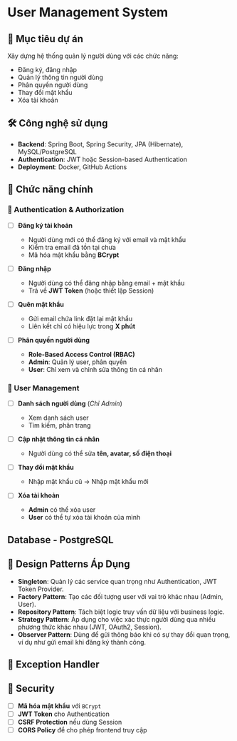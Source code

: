 # User Management System

## 📌 Mục tiêu dự án
Xây dựng hệ thống quản lý người dùng với các chức năng:
- Đăng ký, đăng nhập
- Quản lý thông tin người dùng
- Phân quyền người dùng
- Thay đổi mật khẩu
- Xóa tài khoản

## 🛠 Công nghệ sử dụng
- **Backend**: Spring Boot, Spring Security, JPA (Hibernate), MySQL/PostgreSQL
- **Authentication**: JWT hoặc Session-based Authentication
- **Deployment**: Docker, GitHub Actions

## 🚀 Chức năng chính
### 🔹 Authentication & Authorization
- [ ] **Đăng ký tài khoản**
    - Người dùng mới có thể đăng ký với email và mật khẩu
    - Kiểm tra email đã tồn tại chưa
    - Mã hóa mật khẩu bằng **BCrypt**

- [ ] **Đăng nhập**
    - Người dùng có thể đăng nhập bằng email + mật khẩu
    - Trả về **JWT Token** (hoặc thiết lập Session)

- [ ] **Quên mật khẩu**
    - Gửi email chứa link đặt lại mật khẩu
    - Liên kết chỉ có hiệu lực trong **X phút**

- [ ] **Phân quyền người dùng**
    - **Role-Based Access Control (RBAC)**
    - **Admin**: Quản lý user, phân quyền
    - **User**: Chỉ xem và chỉnh sửa thông tin cá nhân

### 🔹 User Management
- [ ] **Danh sách người dùng** (*Chỉ Admin*)
    - Xem danh sách user
    - Tìm kiếm, phân trang

- [ ] **Cập nhật thông tin cá nhân**
    - Người dùng có thể sửa **tên, avatar, số điện thoại**

- [ ] **Thay đổi mật khẩu**
    - Nhập mật khẩu cũ → Nhập mật khẩu mới

- [ ] **Xóa tài khoản**
    - **Admin** có thể xóa user
    - **User** có thể tự xóa tài khoản của mình

## Database - PostgreSQL

## 🎯 Design Patterns Áp Dụng
- **Singleton**: Quản lý các service quan trọng như Authentication, JWT Token Provider.
- **Factory Pattern**: Tạo các đối tượng user với vai trò khác nhau (Admin, User).
- **Repository Pattern**: Tách biệt logic truy vấn dữ liệu với business logic.
- **Strategy Pattern**: Áp dụng cho việc xác thực người dùng qua nhiều phương thức khác nhau (JWT, OAuth2, Session).
- **Observer Pattern**: Dùng để gửi thông báo khi có sự thay đổi quan trọng, ví dụ như gửi email khi đăng ký thành công.

## 🎯 Exception Handler

## 🔐 Security
- [ ] **Mã hóa mật khẩu** với `BCrypt`
- [ ] **JWT Token** cho Authentication
- [ ] **CSRF Protection** nếu dùng Session
- [ ] **CORS Policy** để cho phép frontend truy cập
